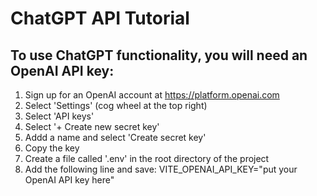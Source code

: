 # ChatGPT API Tutorial

## To use ChatGPT functionality, you will need an OpenAI API key:

1. Sign up for an OpenAI account at https://platform.openai.com
2. Select 'Settings' (cog wheel at the top right)
3. Select 'API keys'
4. Select '+ Create new secret key'
5. Addd a name and select 'Create secret key'
6. Copy the key
7. Create a file called '.env' in the root directory of the project
8. Add the following line and save: VITE_OPENAI_API_KEY="put your OpenAI API key here"
